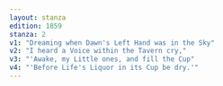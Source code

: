 ```yaml
---
layout: stanza
edition: 1859
stanza: 2
v1: "Dreaming when Dawn's Left Hand was in the Sky"
v2: "I heard a Voice within the Tavern cry,"
v3: "⁠'Awake, my Little ones, and fill the Cup"
v4: "'Before Life's Liquor in its Cup be dry.'"
---
```

